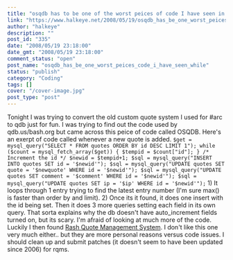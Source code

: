```yaml
---
title: "osqdb has to be one of the worst peices of code I have seen in a while."
link: "https://www.halkeye.net/2008/05/19/osqdb_has_be_one_worst_peices_code_i_have_seen_while/"
author: "halkeye"
description: ""
post_id: "335"
date: "2008/05/19 23:18:00"
date_gmt: "2008/05/19 23:18:00"
comment_status: "open"
post_name: "osqdb_has_be_one_worst_peices_code_i_have_seen_while"
status: "publish"
category: "Coding"
tags: []
cover: "/cover-image.jpg"
post_type: "post"
---
```


Tonight I was trying to convert the old custom quote system I used for #arc to qdb just for fun. I was trying to find out the code used by qdb.us/bash.org but came across this peice of code called OSQDB. Here's an exerpt of code called whenever a new quote is added. ` $get = mysql_query("SELECT * FROM quotes ORDER BY id DESC LIMIT 1"); while ($count = mysql_fetch_array($get)) { $tempid = $count["id"]; } /* Increment the id */ $newid = $tempid+1; $sql = mysql_query("INSERT INTO quotes SET id = '$newid'"); $sql = mysql_query("UPDATE quotes SET quote = '$newquote' WHERE id = '$newid'"); $sql = mysql_query("UPDATE quotes SET comment = '$comment' WHERE id = '$newid'"); $sql = mysql_query("UPDATE quotes SET ip = '$ip' WHERE id = '$newid'"); ` 1) It loops through 1 entry trying to find the latest entry number (I'm sure max() is faster than order by and limit). 2) Once its it found, it does one insert with the id being set. Then it does 3 more queries setting each field in its own query. That sorta explains why the db doesn't have auto_increment fields turned on, but its scary. I'm afraid of looking at much more of the code. Luckily I then found [Rash Quote Management System](http://sourceforge.net/projects/rqms/). I don't like this one very much either.. but they are more personal reasons versus code issues. I should clean up and submit patches (it doesn't seem to have been updated since 2006) for rqms.
